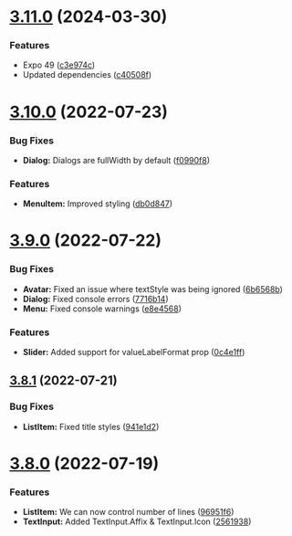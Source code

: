 # [3.11.0](https://github.com/BlueBaseJS/plugin-material-ui/compare/v3.10.0...v3.11.0) (2024-03-30)

### Features

*   Expo 49 ([c3e974c](https://github.com/BlueBaseJS/plugin-material-ui/commit/c3e974cb0f1d9978353651941e25ad240a3da7dc))
*   Updated dependencies ([c40508f](https://github.com/BlueBaseJS/plugin-material-ui/commit/c40508f2441615c72a04cac1ab3f8af2fc2e1247))

# [3.10.0](https://github.com/BlueBaseJS/plugin-material-ui/compare/v3.9.0...v3.10.0) (2022-07-23)

### Bug Fixes

*   **Dialog:** Dialogs are fullWidth by default ([f0990f8](https://github.com/BlueBaseJS/plugin-material-ui/commit/f0990f88307436902458036ab66abfadc6119b80))

### Features

*   **MenuItem:** Improved styling ([db0d847](https://github.com/BlueBaseJS/plugin-material-ui/commit/db0d8479b32bd4102f06093bafa1803dc89835dd))

# [3.9.0](https://github.com/BlueBaseJS/plugin-material-ui/compare/v3.8.1...v3.9.0) (2022-07-22)

### Bug Fixes

*   **Avatar:** Fixed an issue where textStyle was being ignored ([6b6568b](https://github.com/BlueBaseJS/plugin-material-ui/commit/6b6568b286ac53739f22ec2d91eb3f9123fe419b))
*   **Dialog:** Fixed console errors ([7716b14](https://github.com/BlueBaseJS/plugin-material-ui/commit/7716b148fb96f7e8c01806993a90030918c3025b))
*   **Menu:** Fixed console warnings ([e8e4568](https://github.com/BlueBaseJS/plugin-material-ui/commit/e8e4568fc8bfe0fc5664a408f34bf066b9253f0c))

### Features

*   **Slider:** Added support for valueLabelFormat prop ([0c4e1ff](https://github.com/BlueBaseJS/plugin-material-ui/commit/0c4e1ff3d77238808d9ccd94cd4833431efb9c89))

## [3.8.1](https://github.com/BlueBaseJS/plugin-material-ui/compare/v3.8.0...v3.8.1) (2022-07-21)

### Bug Fixes

*   **ListItem:** Fixed title styles ([941e1d2](https://github.com/BlueBaseJS/plugin-material-ui/commit/941e1d2145401f47e94c2543c51a192543cf69d2))

# [3.8.0](https://github.com/BlueBaseJS/plugin-material-ui/compare/v3.7.6...v3.8.0) (2022-07-19)

### Features

*   **ListItem:** We can now control number of lines ([96951f6](https://github.com/BlueBaseJS/plugin-material-ui/commit/96951f6814404b8c9ea33d9f7e63294b8fe36fff))
*   **TextInput:** Added TextInput.Affix & TextInput.Icon ([2561938](https://github.com/BlueBaseJS/plugin-material-ui/commit/2561938dee6058a1aada23170acc61240a4af6aa))
